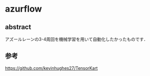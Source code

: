 # azurflow
## abstract
アズールレーンの3-4周回を機械学習を用いて自動化したかったものです．

## 参考
https://github.com/kevinhughes27/TensorKart